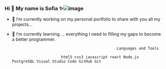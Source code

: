 ### Hi 👋 My name is Sofia ✨![image](https://user-images.githubusercontent.com/94472523/166454639-da6aceea-b6a7-4946-9260-72c2c2d275d4.png)


- 🔭 I’m currently working on my personal portfolio to share with you all my projects...
- 🌱 I’m currently learning ... everything I need to filling my gaps to become a better programmer.


                                                     Languages and Tools

                            html5 css3 javascript react Node.js PostgreSQL Visual Studio Code GitHub Git 

